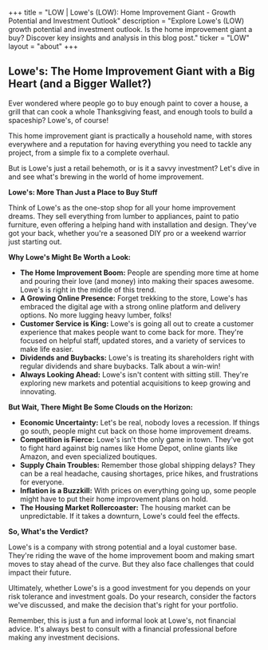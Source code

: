 +++
title = "LOW |  Lowe's (LOW): Home Improvement Giant - Growth Potential and Investment Outlook"
description = "Explore Lowe's (LOW) growth potential and investment outlook. Is the home improvement giant a buy? Discover key insights and analysis in this blog post."
ticker = "LOW"
layout = "about"
+++

        


## Lowe's:  The Home Improvement Giant with a Big Heart (and a Bigger Wallet?)

Ever wondered where people go to buy enough paint to cover a house, a grill that can cook a whole Thanksgiving feast, and enough tools to build a spaceship?  Lowe's, of course! 

This home improvement giant is practically a household name, with stores everywhere and a reputation for having everything you need to tackle any project, from a simple fix to a complete overhaul. 

But is Lowe's just a retail behemoth, or is it a savvy investment? Let's dive in and see what's brewing in the world of home improvement.

**Lowe's:  More Than Just a Place to Buy Stuff**

Think of Lowe's as the one-stop shop for all your home improvement dreams.  They sell everything from lumber to appliances, paint to patio furniture, even offering a helping hand with installation and design. They've got your back, whether you're a seasoned DIY pro or a weekend warrior just starting out.

**Why Lowe's Might Be Worth a Look:**

* **The Home Improvement Boom:** People are spending more time at home and pouring their love (and money) into making their spaces awesome.  Lowe's is right in the middle of this trend. 
* **A Growing Online Presence:** Forget trekking to the store, Lowe's has embraced the digital age with a strong online platform and delivery options.  No more lugging heavy lumber, folks!
* **Customer Service is King:** Lowe's is going all out to create a customer experience that makes people want to come back for more.  They're focused on helpful staff, updated stores, and a variety of services to make life easier.
* **Dividends and Buybacks:** Lowe's is treating its shareholders right with regular dividends and share buybacks.  Talk about a win-win!
* **Always Looking Ahead:**  Lowe's isn't content with sitting still. They're exploring new markets and potential acquisitions to keep growing and innovating.

**But Wait, There Might Be Some Clouds on the Horizon:**

* **Economic Uncertainty:** Let's be real, nobody loves a recession.  If things go south, people might cut back on those home improvement dreams.
* **Competition is Fierce:**  Lowe's isn't the only game in town. They've got to fight hard against big names like Home Depot, online giants like Amazon, and even specialized boutiques.
* **Supply Chain Troubles:**  Remember those global shipping delays?  They can be a real headache, causing shortages, price hikes, and frustrations for everyone.
* **Inflation is a Buzzkill:**  With prices on everything going up, some people might have to put their home improvement plans on hold.  
* **The Housing Market Rollercoaster:**  The housing market can be unpredictable.  If it takes a downturn, Lowe's could feel the effects.

**So, What's the Verdict?**

Lowe's is a company with strong potential and a loyal customer base. They're riding the wave of the home improvement boom and making smart moves to stay ahead of the curve.  But they also face challenges that could impact their future. 

Ultimately, whether Lowe's is a good investment for you depends on your risk tolerance and investment goals.  Do your research, consider the factors we've discussed, and make the decision that's right for your portfolio.  

Remember, this is just a fun and informal look at Lowe's, not financial advice.  It's always best to consult with a financial professional before making any investment decisions. 

        